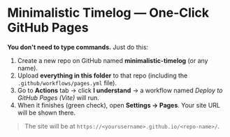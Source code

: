 # Minimalistic Timelog — One‑Click GitHub Pages

**You don't need to type commands.** Just do this:

1. Create a new repo on GitHub named **minimalistic-timelog** (or any name).
2. Upload **everything in this folder** to that repo (including the `.github/workflows/pages.yml` file).
3. Go to **Actions** tab → click **I understand** → a workflow named *Deploy to GitHub Pages (Vite)* will run.
4. When it finishes (green check), open **Settings → Pages**. Your site URL will be shown there.

> The site will be at `https://<yourusername>.github.io/<repo-name>/`.